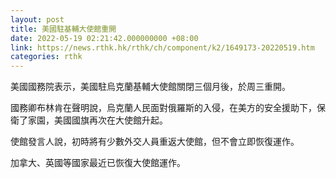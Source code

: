 ```yaml
---
layout: post
title: 美國駐基輔大使館重開
date: 2022-05-19 02:21:42.000000000 +08:00
link: https://news.rthk.hk/rthk/ch/component/k2/1649173-20220519.htm
categories: rthk
---
```


美國國務院表示，美國駐烏克蘭基輔大使館關閉三個月後，於周三重開。

國務卿布林肯在聲明說，烏克蘭人民面對俄羅斯的入侵，在美方的安全援助下，保衛了家園，美國國旗再次在大使館升起。

使館發言人說，初時將有少數外交人員重返大使館，但不會立即恢復運作。

加拿大、英國等國家最近已恢復大使館運作。
